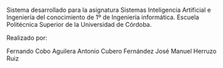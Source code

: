 Sistema desarrollado para la asignatura Sistemas Inteligencia Artificial e Ingeniería del conocimiento de 1º de Ingeniería informática. Escuela Politécnica Superior de la Universidad de Córdoba.

Realizado por:

  Fernando Cobo Aguilera
  Antonio Cubero Fernández
  José Manuel Herruzo Ruiz
